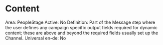 # Content

Area: PeopleStage
Active: No
Definition: Part of the Message step where the user defines any campaign specific output fields required for dynamic content; these are above and beyond the required fields usually set up the Channel.
Universal en-de: No